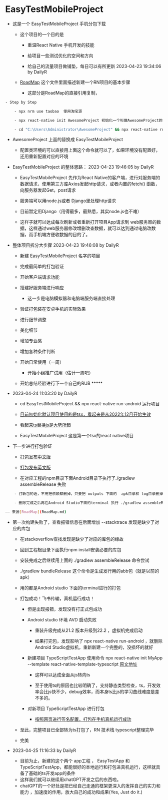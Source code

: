 # EasyTestMobileProject

- 这是一个 EasyTestMobileProject  手机分包下载

	- 这个项目的一个目的是

		- 重温React Native 手机开发的技能

		- 给项目一些测试优化的空间和方向

		- 给自己的流量项目做铺垫，每日可以有所更新 2023-04-23 19:34:06 by DailyR

	- [RoadMap](RoadMap.md) 这个文件里面描述新建一个RN项目的基本步骤

		- 这部分是RoadMap的直接引用复制，

```bash
- Step by Step

	- npx nrm use taobao  使用淘宝源

	- npx react-native init AwesomeProject 初始化一个叫做AwesomeProject的react-native脚手架项目(一般使用cmd原生，使用git-bash这种第三方容易找不到环境变量)

	- cd "C:\Users\Administrator\AwesomeProject" && npx react-native run-android    运行项目，运行个安卓虚拟机（需要提前配置好环境）
```

- AwesomeProject 上面的替换成 EasyTestMobileProject

	- 配置类环境的可以直接用上面这个命令就可以了，如果环境没有配置好，还用重新配置对应的环境

 
- EasyTestMobileProject 的整体思路：    2023-04-23 19:46:05 by DailyR

	- EasyTestMobileProject 先作为React Native的客户端，进行对服务端的数据请求，使用第三方库Axios发起http请求，或者内置的fetch() 函数，向服务器发起Get，post请求

	- 服务端可以用node.js或者 Django里处理http请求

	- 目前暂定用Django（用得最多，最熟悉，其实node.js也不难）

	- 这样子就可以达成每次刷新或者重新打开项目App请求到 web服务器的数据，这样通过web服务器修改增删改查数据，就可以达到通过电脑改数据，而手机端方便收数据的目的了。




- 整体项目拆分大步骤     2023-04-23 19:46:08 by DailyR

	- 新建 EasyTestMobileProject 名字的项目

	- 完成最简单的打包验证

	- 开始客户端请求功能

	- 搭建好服务端进行响应

		- 这一步是电脑模拟器和电脑端服务端直接处理

	- 验证打包装在安卓手机的实际效果

	- 进行细节调整

	- 美化细节

	- 增加专业感

	- 增加各种条件判断

	- 开始日常使用（一周）

		- 开始小组推广试用（估计一周吧）

	- 开始总结经验进行下一个自己的RUB *****



- 2023-04-24 11:03:20 by DailyR

	- cd EasyTestMobileProject && npx react-native run-android    运行项目

	- [目前初始化默认项目使用的是tsx，看起来是从2022年12月开始生效](https://reactnative.dev/docs/typescript#using-javascript-instead-of-typescript)
	
	- [看起来ts替换js是大势所趋](https://blog.csdn.net/shifang07/article/details/105371268/)

	- EasyTestMobileProject 这是第一个tsx的react native项目

- 下一步进行打包验证

	- [打包发布中文版](https://reactnative.cn/docs/signed-apk-android)

	- [打包发布英文版](https://reactnative.dev/docs/signed-apk-android)

	- 在对应工程的npm目录下面Android目录下执行了./gradlew assembleRelease 失败
```bash
	- 打新包的话，不用把依赖都删掉，只要把 outputs 下面的  apk目录和 log目录删掉就ok了，上一级的,就是跟outputs同级的tmp目录最好也删除掉(前置步骤要打包签名那些)

	- 删除完成之后再在Android Studio下面的terminal 执行 ./gradlew assembleRelease (Project 的Android目录下运行)（运行过程中会把虚拟机连接的node干掉，用上面的npx react-native run-android或者 yarn react-native run-android再开起来就行）

—— 来源[RoadMap](RoadMap.md)
```

- 第一次构建失败了，查看报错信息在后面增加 --stacktrace 发现是缺少了对应的库包

	- 在stackoverflow查找发现是缺少了对应的库包的缘故

	- 回到工程根目录下面执行npm install安装必要的库包

	- 安装完成之后继续用上面的 ./gradlew assembleRelease 命令尝试

	- ./gradlew bundleRelease 这个命令是生成发行用的abb包（就是以前的apk）

	- 用的都是Android studio 下面的terminal进行的打包

	- 打包成功！飞书传输，真机运行成功！

		- 但是出现报错，发现没有打正式包成功

		- Android studio 环境 AVD 启动失败

			- 重装升级完成从21.2 版本升级到22.2 ，虚拟机完成启动

			- 如果打完包，发现影响了 npx react-native run-android ，就删除Android Studio虚拟机，重新新建一个完整的，没损坏的就好

		- 新建项目 TypeScriptTestApp 使用命令 npx react-native init MyApp --template react-native-template-typescript
		[原文地址](https://reactnative.cn/docs/typescript)

			- 这样可以达成全面从js转向ts

			- 至于使用ts的原因也比较明确了，支持静态类型检查，ts，开发效率会比js快不少，debug效率，而本身ts比js的学习曲线难度是差不多的。

		- 对新项目 TypeScriptTestApp 进行打包

			- [按照网页进行签名配置，打包在手机真机运行成功](https://reactnative.cn/docs/signed-apk-android)


	- 至此，完整项目已全部转为ts打包了，RN 技术栈 typescript整理完毕

	- 完美

- 2023-04-25 11:16:33 by DailyR

	- 目前为止，新建的这个两个 app工程 ， EasyTestApp 和 TypeScriptTestApp，都能很好的本地运行和打包进真机运行，这样就具备了基础的ts开发app的条件
	- 这样我们就可以继续用chatGPT开发之后的东西啦。
	-  chatGPT的一个好处是把已经自己走通的框架更深入的发挥自己的实力和能力 ，加速度的作用，放大自己的成功和成果(Yes, Just do it.)